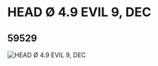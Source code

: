# HEAD Ø 4.9 EVIL 9, DEC
## 59529
![HEAD Ø 4.9 EVIL 9, DEC](https://lc-www-live-s.legocdn.com/media/bricks/5/2/4505621.jpg)